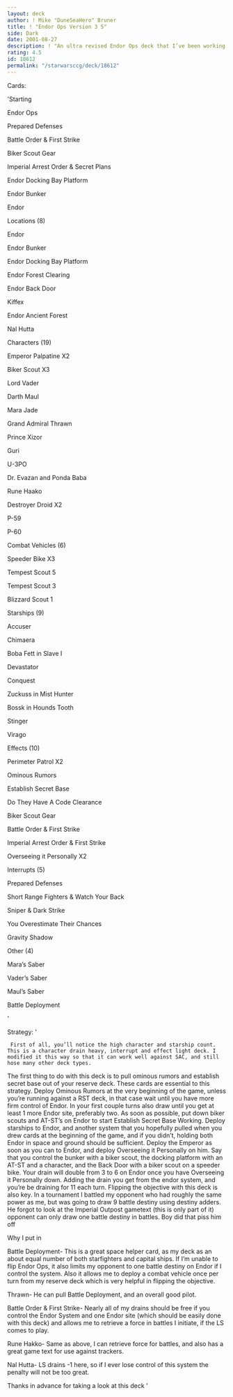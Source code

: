 ```yaml
---
layout: deck
author: ! Mike "DuneSeaHero" Bruner
title: ! "Endor Ops Version 3 5"
side: Dark
date: 2001-08-27
description: ! "An ultra revised Endor Ops deck that I’ve been working on for a while."
rating: 4.5
id: 18612
permalink: "/starwarsccg/deck/18612"
---
```

Cards: 

'Starting

Endor Ops

Prepared Defenses

Battle Order & First Strike

Biker Scout Gear

Imperial Arrest Order & Secret Plans

Endor Docking Bay Platform

Endor Bunker

Endor


Locations (8)

Endor

Endor Bunker

Endor Docking Bay Platform

Endor Forest Clearing

Endor Back Door

Kiffex

Endor Ancient Forest

Nal Hutta


Characters (19)

Emperor Palpatine X2

Biker Scout X3

Lord Vader

Darth Maul

Mara Jade

Grand Admiral Thrawn

Prince Xizor

Guri

U-3PO

Dr. Evazan and Ponda Baba

Rune Haako

Destroyer Droid X2

P-59

P-60


Combat Vehicles (6)

Speeder Bike X3

Tempest Scout 5

Tempest Scout 3

Blizzard Scout 1


Starships (9)

Accuser

Chimaera

Boba Fett in Slave I

Devastator

Conquest

Zuckuss in Mist Hunter

Bossk in Hounds Tooth

Stinger

Virago


Effects (10)

Perimeter Patrol X2

Ominous Rumors

Establish Secret Base

Do They Have A Code Clearance

Biker Scout Gear

Battle Order & First Strike

Imperial Arrest Order & First Strike

Overseeing it Personally X2


Interrupts (5)

Prepared Defenses

Short Range Fighters & Watch Your Back

Sniper & Dark Strike

You Overestimate Their Chances

Gravity Shadow


Other (4)

Mara’s Saber

Vader’s Saber

Maul’s Saber

Battle Deployment

'

Strategy: '

     First of all, you’ll notice the high character and starship count. This is a character drain heavy, interrupt and effect light deck. I modified it this way so that it can work well against SAC, and still hose many other deck types. 


  The first thing to do with this deck is to pull ominous rumors and establish secret base out of your reserve deck. These cards are essential to this strategy. Deploy Ominous Rumors at the very beginning of the game, unless you’re running against a RST deck, in that case wait until you have more firm control of Endor. In your first couple turns also draw until you get at least 1 more Endor site, preferably two.  As soon as possible, put down biker scouts and AT-ST’s on Endor to start Establish Secret Base Working. Deploy starships to Endor, and another system that you hopefully pulled when you drew cards at the beginning of the game, and if you didn’t, holding both Endor in space and ground should be sufficient. Deploy the Emperor as soon as you can to Endor, and deploy Overseeing it Personally on him. Say that you control the bunker with a biker scout, the docking platform with an AT-ST and a character, and the Back Door with a biker scout on a speeder bike. Your drain will double from 3 to 6 on Endor once you have Overseeing it Personally down. Adding the drain you get from the endor system, and you’re be draining for 11 each turn. Flipping the objective with this deck is also key. In a tournament I battled my opponent who had roughly the same power as me, but was going to draw 9 battle destiny using destiny adders. He forgot to look at the Imperial Outpost gametext (this is only part of it) opponent can only draw one battle destiny in battles. Boy did that piss him off 


Why I put in


Battle Deployment- This is a great space helper card, as my deck as an about equal number of both starfighters and capital ships. If I’m unable to flip Endor Ops, it also limits my opponent to one battle destiny on Endor if I control the system. Also it allows me to deploy a combat vehicle once per turn from my reserve deck which is very helpful in flipping the objective.


Thrawn- He can pull Battle Deployment, and an overall good pilot.


Battle Order & First Strike- Nearly all of my drains should be free if you control the Endor System and one Endor site (which should be easily done with this deck) and allows me to retrieve a force in battles I initiate, if the LS comes to play.


Rune Hakko- Same as above, I can retrieve force for battles, and also has a great game text for use against trackers.


Nal Hutta- LS drains -1 here, so if I ever lose control of this system the penalty will not be too great.


Thanks in advance for taking a look at this deck '
